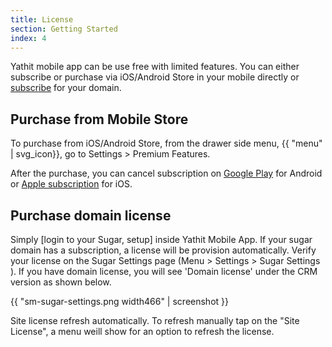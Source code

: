 ```yaml
---
title: License
section: Getting Started
index: 4
---
```


Yathit mobile app can be use free with limited features. You can either subscribe or purchase via iOS/Android Store in your mobile directly or [subscribe](https://www.yathit.com/pricing.html) for your domain. 

## Purchase from Mobile Store

To purchase from iOS/Android Store, from the drawer side menu, {{ "menu" | svg_icon}}, go to Settings > Premium Features. 

After the purchase, you can cancel subscription on [Google Play](https://support.google.com/googleplay/answer/7018481?co=GENIE.Platform%3DAndroid) for Android or [Apple subscription](https://support.apple.com/en-sg/HT202039) for iOS.

## Purchase domain license 

Simply [login to your Sugar, setup] inside Yathit Mobile App. If your sugar domain has a subscription, a license will be provision automatically. Verify your license on the Sugar Settings page (Menu > Settings > Sugar Settings ). If you have domain license, you will see 'Domain license' under the CRM version as shown below. 

{{ "sm-sugar-settings.png width466" | screenshot }}

Site license refresh automatically. To refresh manually tap on the "Site License", a menu weill show for an option to refresh the license. 

